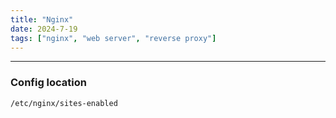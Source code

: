 ```yaml
---
title: "Nginx"
date: 2024-7-19
tags: ["nginx", "web server", "reverse proxy"]
---
```


---
### Config location

```bash
/etc/nginx/sites-enabled
```

<br>
